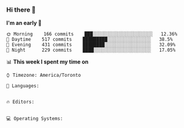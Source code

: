 ### Hi there 👋

<!--START_SECTION:waka-->
**I'm an early 🐤** 

```text
🌞 Morning    166 commits    ███░░░░░░░░░░░░░░░░░░░░░░   12.36% 
🌆 Daytime    517 commits    █████████░░░░░░░░░░░░░░░░   38.5% 
🌃 Evening    431 commits    ████████░░░░░░░░░░░░░░░░░   32.09% 
🌙 Night      229 commits    ████░░░░░░░░░░░░░░░░░░░░░   17.05%

```


📊 **This week I spent my time on** 

```text
⌚︎ Timezone: America/Toronto

💬 Languages: 


🔥 Editors: 


💻 Operating Systems: 


```


<!--END_SECTION:waka-->
